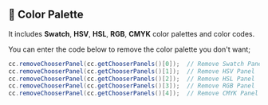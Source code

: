 ## 🌈 Color Palette

It includes **Swatch**, **HSV**, **HSL**, **RGB**, **CMYK** color palettes and color codes.

You can enter the code below to remove the color palette you don't want;

```java
cc.removeChooserPanel(cc.getChooserPanels()[0]);  // Remove Swatch Panel
cc.removeChooserPanel(cc.getChooserPanels()[1]);  // Remove HSV Panel
cc.removeChooserPanel(cc.getChooserPanels()[2]);  // Remove HSL Panel
cc.removeChooserPanel(cc.getChooserPanels()[3]);  // Remove RGB Panel
cc.removeChooserPanel(cc.getChooserPanels()[4]);  // Remove CMYK Panel
```
